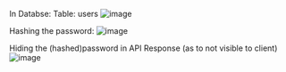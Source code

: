 In Databse:
Table: users
![image](https://github.com/user-attachments/assets/c8129c3e-9528-4711-bdc3-2989f5bba379)

Hashing the password:
![image](https://github.com/user-attachments/assets/25bbd30a-07f5-4ba2-af87-1a2f8cadb764)

Hiding the (hashed)password in API Response (as to not visible to client)
![image](https://github.com/user-attachments/assets/8363f3d3-3008-4d58-86e9-7464504d408b)
